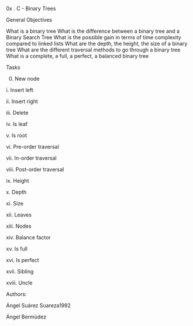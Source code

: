 0x . C - Binary Trees

General Objectives

What is a binary tree
What is the difference between a binary tree and a Binary Search Tree
What is the possible gain in terms of time complexity compared to linked lists
What are the depth, the height, the size of a binary tree
What are the different traversal methods to go through a binary tree
What is a complete, a full, a perfect, a balanced binary tree

Tasks

0. New node

i. Insert left

ii. Insert right

iii. Delete

iv. Is leaf

v. Is root

vi. Pre-order traversal

vii. In-order traversal

viii. Post-order traversal

ix. Height

x. Depth

xi. Size

xii. Leaves

xiii. Nodes

xiv. Balance factor

xv. Is full

xvi. Is perfect

xvii. Sibling

xviii. Uncle

Authors:

Ángel Suárez
Suareza1992

Ángel Bermúdez

